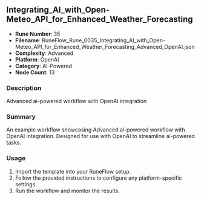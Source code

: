 ## Integrating_AI_with_Open-Meteo_API_for_Enhanced_Weather_Forecasting

- **Rune Number**: 35
- **Filename**: RuneFlow_Rune_0035_Integrating_AI_with_Open-Meteo_API_for_Enhanced_Weather_Forecasting_Advanced_OpenAI.json
- **Complexity**: Advanced
- **Platform**: OpenAI
- **Category**: AI-Powered
- **Node Count**: 13

### Description
Advanced ai-powered workflow with OpenAI integration

### Summary
An example workflow showcasing Advanced ai-powered workflow with OpenAI integration. Designed for use with OpenAI to streamline ai-powered tasks.

### Usage
1. Import the template into your RuneFlow setup.
2. Follow the provided instructions to configure any platform-specific settings.
3. Run the workflow and monitor the results.


